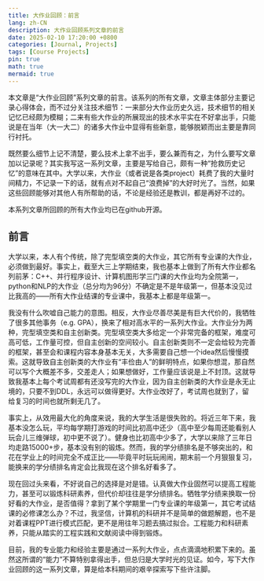 ```yaml
---
title: 大作业回顾：前言
lang: zh-CN
description: 大作业回顾系列文章的前言
date: 2025-02-10 17:20:00 +0800
categories: [Journal, Projects]
tags: [Course Projects]
pin: true
math: true
mermaid: true
---
```


本文章是“大作业回顾”系列文章的前言。该系列的所有文章，文章主体部分主要记录心得体会，而不过分关注技术细节：一来部分大作业历史久远，技术细节的相关记忆已经颇为模糊；二来有些大作业的所展现出的技术水平实在不好拿出手，只能说是在当年（大一大二）的诸多大作业中显得有些新意，能够脱颖而出主要是靠同行衬托。

既然要么细节上记不清楚，要么技术上拿不出手，要么兼而有之，为什么要写文章加以记录呢？其实我写这一系列文章，主要是写给自己，颇有一种“抢救历史记忆”的意味在其中。大学以来，大作业（或者说是各类project）耗费了我的大量时间精力，不记录一下的话，就有点对不起自己“浪费掉”的大好时光了。当然，如果这些回顾能够对其他人有所帮助的话，不论是经验还是教训，都是再好不过的。

本系列文章所回顾的所有大作业均已在github开源。

## 前言

大学以来，本人有个传统，除了完型填空类的大作业，其它所有专业课的大作业，必须做到最好。事实上，截至大三上学期结束，我也基本上做到了所有大作业都名列前茅：C++、并行程序设计、计算机图形学三门课的大作业均为全院第一，python和NLP的大作业（总分均为96分）不确定是不是年级第一，但基本没见过比我高的——所有大作业结课的专业课中，我基本上都是年级第一。

我没有什么吹嘘自己能力的意图。相反，大作业尽善尽美是有巨大代价的，我牺牲了很多其他事务（e.g. GPA），换来了相对高水平的一系列大作业。大作业分为两种，完型填空类和自主创新类。完型填空类大多给定一个非常完备的框架，难度可高可低，工作量可控，但自主创新的空间较小。自主创新类则不一定会给较为完善的框架，甚至会和课程内容本身基本无关，大多需要自己想一个idea然后慢慢摸索。这就导致自主创新类的大作业有“丰俭由人”的鲜明特点，如果你想混，那自然可以写个大概差不多，交差走人；如果想做好，工作量应该说是上不封顶。这就导致我基本上每个考试周都有还没写完的大作业，因为自主创新类的大作业是永无止境的，只要不到DDL，永远可以做得更好。大作业改好了，考试周也就到了，留给复习的时间也就所剩无几了。

事实上，从效用最大化的角度来说，我的大学生活是很失败的。将近三年下来，我基本没怎么玩，平均每学期打游戏的时间比初高中还少（高中至少每周还能看别人玩会儿三维弹球，初中更不说了）。健身也比初高中少多了，大学以来除了三年日均走路15000+步，基本没有别的锻炼。然而，我的学分绩排名是不够突出的，和花在学业上的时间完全不成正比——毕竟平时玩玩闹闹，期末前一个月狠狠复习，能换来的学分绩排名肯定会比我现在这个排名好看多了。

现在回过头来看，不好说自己的选择是对是错。认真做大作业固然可以提高工程能力，甚至可以锻炼科研素养，但代价却往往是学分绩排名。牺牲学分绩来换取一份好看的大作业，是否值得？拿到了某个学期里一门专业课的年级第一，其它考试结课的必修课怎么办？不过，我坚信，计算机的科研并不是简单的做题解题，也不是对着课程PPT进行模式匹配，更不是用往年习题去搞过拟合。工程能力和科研素养，只能从踏实的工程实践和文献阅读中得到锻炼。

目前，我的专业能力和经验主要是通过一系列大作业，点点滴滴地积累下来的。虽然这所谓的“能力”不算特别拿得出手，但总归是大学时光的见证。如今，写下大作业回顾的这一系列文章，算是给本科期间的艰辛探索写下些许注脚。

